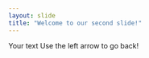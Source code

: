 ```yaml
---
layout: slide
title: "Welcome to our second slide!"
---
```

Your text 
Use the left arrow to go back!
